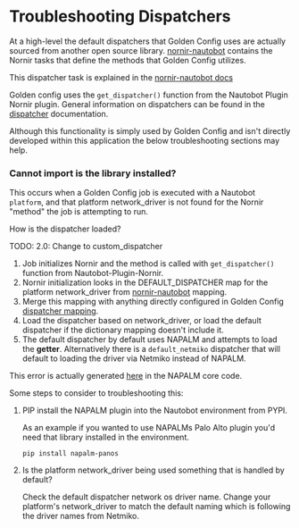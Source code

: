 # Troubleshooting Dispatchers

At a high-level the default dispatchers that Golden Config uses are actually sourced from another open source library. [nornir-nautobot](https://docs.nautobot.com/projects/nornir-nautobot/en/latest/) contains the Nornir tasks that define the methods that Golden Config utilizes.

This dispatcher task is explained in the [nornir-nautobot docs](https://docs.nautobot.com/projects/nornir-nautobot/en/latest/task/task/)

Golden config uses the `get_dispatcher()` function from the Nautobot Plugin Nornir plugin. General information on dispatchers can be found in the [dispatcher](https://docs.nautobot.com/projects/plugin-nornir/en/latest/user/app_feature_dispatcher/) documentation.

Although this functionality is simply used by Golden Config and isn't directly developed within this application the below troubleshooting sections may help.

### Cannot import <os> is the library installed?

This occurs when a Golden Config job is executed with a Nautobot `platform`, and that platform network_driver is not found for the Nornir "method" the job is attempting to run.

How is the dispatcher loaded?

TODO: 2.0: Change to custom_dispatcher

1. Job initializes Nornir and the method is called with `get_dispatcher()` function from Nautobot-Plugin-Nornir.
2. Nornir initialization looks in the DEFAULT_DISPATCHER map for the platform network_driver from [nornir-nautobot](https://github.com/nautobot/nornir-nautobot/blob/64baa8a24d21d9ec14c32be569e2b51cd0bd1cd1/nornir_nautobot/plugins/tasks/dispatcher/__init__.py#L12) mapping.
3. Merge this mapping with anything directly configured in Golden Config [dispatcher mapping]().
4. Load the dispatcher based on network_driver, or load the default dispatcher if the dictionary mapping doesn't include it.
5. The default dispatcher by default uses NAPALM and attempts to load the **getter**. Alternatively there is a `default_netmiko` dispatcher that will default to loading the driver via Netmiko instead of NAPALM.

This error is actually generated [here](https://github.com/napalm-automation/napalm/blob/50ab9f73a2afd8c84c430e5d844e570f28adc917/napalm/base/__init__.py#L100C17-L100C17) in the NAPALM core code.

Some steps to consider to troubleshooting this:

1. PIP install the NAPALM plugin into the Nautobot environment from PYPI. 

    As an example if you wanted to use NAPALMs Palo Alto plugin you'd need that library installed in the environment.

    ```shell
    pip install napalm-panos
    ```

2. Is the platform network_driver being used something that is handled by default?

    Check the default dispatcher network os driver name. Change your platform's network_driver to match the default naming which is following the driver names from Netmiko.
